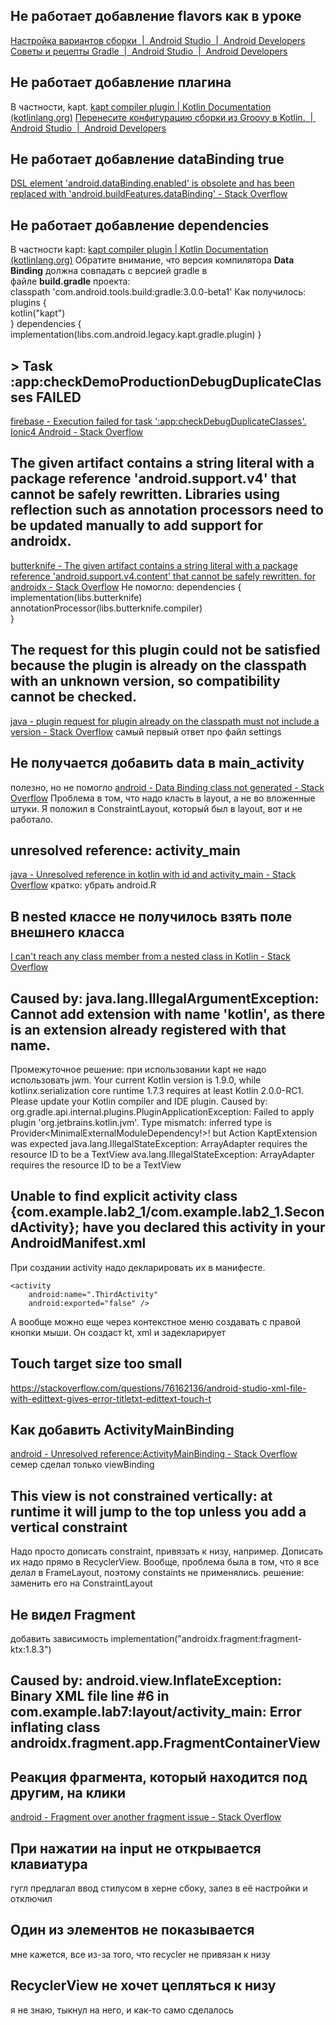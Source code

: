 ## Не работает добавление flavors как в уроке
[Настройка вариантов сборки  |  Android Studio  |  Android Developers](https://developer.android.com/build/build-variants?hl=ru#groovy)
[Советы и рецепты Gradle  |  Android Studio  |  Android Developers](https://developer.android.com/build/gradle-tips?hl=ru)
## Не работает добавление плагина
В частности, kapt. [kapt compiler plugin | Kotlin Documentation (kotlinlang.org)](https://kotlinlang.org/docs/kapt.html#622700f0)
[Перенесите конфигурацию сборки из Groovy в Kotlin.  |  Android Studio  |  Android Developers](https://developer.android.com/build/migrate-to-kotlin-dsl?hl=ru)
## Не работает добавление dataBinding true
[DSL element 'android.dataBinding.enabled' is obsolete and has been replaced with 'android.buildFeatures.dataBinding' - Stack Overflow](https://stackoverflow.com/questions/59390492/dsl-element-android-databinding-enabled-is-obsolete-and-has-been-replaced-with)
## Не работает добавление dependencies
В частности kapt: [kapt compiler plugin | Kotlin Documentation (kotlinlang.org)](https://kotlinlang.org/docs/kapt.html)
Обратите внимание, что версия компилятора **Data Binding** должна совпадать с версией gradle в файле **build.gradle** проекта:  
classpath 'com.android.tools.build:gradle:3.0.0-beta1'
Как получилось:
plugins {  
    kotlin("kapt")  
}
dependencies {  
    implementation(libs.com.android.legacy.kapt.gradle.plugin)
}
## > Task :app:checkDemoProductionDebugDuplicateClasses FAILED
[firebase - Execution failed for task ':app:checkDebugDuplicateClasses'. Ionic4 Android - Stack Overflow](https://stackoverflow.com/questions/56716047/execution-failed-for-task-appcheckdebugduplicateclasses-ionic4-android)
## The given artifact contains a string literal with a package reference 'android.support.v4' that cannot be safely rewritten. Libraries using reflection such as annotation processors need to be updated manually to add support for androidx.
[butterknife - The given artifact contains a string literal with a package reference 'android.support.v4.content' that cannot be safely rewritten. for androidx - Stack Overflow](https://stackoverflow.com/questions/53484988/the-given-artifact-contains-a-string-literal-with-a-package-reference-android-s)
Не помогло:
dependencies {   
    implementation(libs.butterknife)  
    annotationProcessor(libs.butterknife.compiler)  
}
## The request for this plugin could not be satisfied because the plugin is already on the classpath with an unknown version, so compatibility cannot be checked.
[java - plugin request for plugin already on the classpath must not include a version - Stack Overflow](https://stackoverflow.com/questions/60070739/plugin-request-for-plugin-already-on-the-classpath-must-not-include-a-version)
самый первый ответ про файл settings
## Не получается добавить data в main_activity
полезно, но не помогло [android - Data Binding class not generated - Stack Overflow](https://stackoverflow.com/questions/39483094/data-binding-class-not-generated)
Проблема в том, что надо класть в layout, а не во вложенные штуки. Я положил в ConstraintLayout, который был в layout, вот и не работало.
## unresolved reference: activity_main
[java - Unresolved reference in kotlin with id and activity_main - Stack Overflow](https://stackoverflow.com/questions/58611875/unresolved-reference-in-kotlin-with-id-and-activity-main)
кратко: убрать android.R
## В nested классе не получилось взять поле внешнего класса
[I can't reach any class member from a nested class in Kotlin - Stack Overflow](https://stackoverflow.com/questions/45418194/i-cant-reach-any-class-member-from-a-nested-class-in-kotlin)
## Caused by: java.lang.IllegalArgumentException: Cannot add extension with name 'kotlin', as there is an extension already registered with that name.
Промежуточное решение: при использовании kapt не надо использовать jwm.
 Your current Kotlin version is 1.9.0, while kotlinx.serialization core runtime 1.7.3 requires at least Kotlin 2.0.0-RC1. Please update your Kotlin compiler and IDE plugin.
 Caused by: org.gradle.api.internal.plugins.PluginApplicationException: Failed to apply plugin 'org.jetbrains.kotlin.jvm'.
 Type mismatch: inferred type is Provider<MinimalExternalModuleDependency!>! but Action KaptExtension was expected
 java.lang.IllegalStateException: ArrayAdapter requires the resource ID to be a TextView
 ava.lang.IllegalStateException: ArrayAdapter requires the resource ID to be a TextView

## Unable to find explicit activity class {com.example.lab2_1/com.example.lab2_1.SecondActivity}; have you declared this activity in your AndroidManifest.xml
При создании activity надо декларировать их в манифесте.
```
<activity  
    android:name=".ThirdActivity"  
    android:exported="false" />
```
А вообще можно еще через контекстное меню создавать с правой кнопки мыши. Он создаст kt, xml и задекларирует
## Touch target size too small
https://stackoverflow.com/questions/76162136/android-studio-xml-file-with-edittext-gives-error-titletxt-edittext-touch-t
## Как добавить ActivityMainBinding
[android - Unresolved reference:ActivityMainBinding - Stack Overflow](https://stackoverflow.com/questions/55933708/unresolved-referenceactivitymainbinding)
семер сделал только viewBinding
## This view is not constrained vertically: at runtime it will jump to the top unless you add a vertical constraint 
Надо просто дописать constraint, привязать к низу, например. Дописать их надо прямо в RecyclerView.
Вообще, проблема была в том, что я все делал в FrameLayout, поэтому constaints не применялись. решение: заменить его на ConstraintLayout
## Не видел Fragment
добавить зависимоcть implementation("androidx.fragment:fragment-ktx:1.8.3")
##                                                                                              Caused by: android.view.InflateException: Binary XML file line #6 in com.example.lab7:layout/activity_main: Error inflating class androidx.fragment.app.FragmentContainerView

## Реакция фрагмента, который находится под другим, на клики
[android - Fragment over another fragment issue - Stack Overflow](https://stackoverflow.com/questions/10389620/fragment-over-another-fragment-issue)
## При нажатии на input не открывается клавиатура
гугл предлагал ввод стилусом в херне сбоку, залез в её настройки и отключил 
## Один из элементов не показывается
мне кажется, все из-за того, что recycler не привязан к низу
## RecyclerView не хочет цепляться к низу
я не знаю, тыкнул на него, и как-то само сделалось
